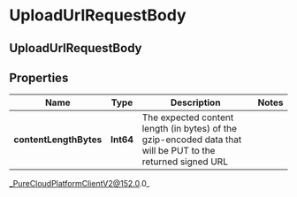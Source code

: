 # UploadUrlRequestBody

## UploadUrlRequestBody

## Properties

|Name | Type | Description | Notes|
|------------ | ------------- | ------------- | -------------|
| **contentLengthBytes** | **Int64** | The expected content length (in bytes) of the gzip-encoded data that will be PUT to the returned signed URL | |



_PureCloudPlatformClientV2@152.0.0_
